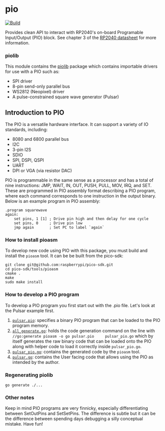 # pio

[![Build](https://github.com/tinygo-org/pio/actions/workflows/build.yml/badge.svg)](https://github.com/tinygo-org/pio/actions/workflows/build.yml)

Provides clean API to interact with RP2040's on-board Programable Input/Output (PIO) block.
See chapter 3 of the [RP2040 datasheet](https://datasheets.raspberrypi.com/rp2040/rp2040-datasheet.pdf#page=310) for more information.


### piolib
This module contains the [piolib](./rp2-pio/piolib) package which contains importable drivers for use with a PIO such as:

- SPI driver
- 8-pin send-only parallel bus
- WS2812 (Neopixel) driver
- A pulse-constrained square wave generator (Pulsar)


## Introduction to PIO
The PIO is a versatile hardware interface. It can support a variety of IO standards,
including:
- 8080 and 6800 parallel bus
- I2C
- 3-pin I2S
- SDIO
- SPI, DSPI, QSPI
- UART
- DPI or VGA (via resistor DAC)

PIO is programmable in the same sense as a processor and has a total of nine instructions: JMP, WAIT, IN, OUT, PUSH, PULL, MOV, IRQ, and SET. These are programmed in PIO assembly format describing a PIO program, where each command corresponds to one instruction in the output binary. Below is an example program in PIO assembly:

```pio
.program squarewave
again:
    set pins, 1 [1] ; Drive pin high and then delay for one cycle
    set pins, 0     ; Drive pin low
    jmp again       ; Set PC to label `again`
```

### How to install pioasm

To develop new code using PIO with this package, you must build and install the `pioasm` tool. It can be be built from the pico-sdk:

```shell
git clone git@github.com:raspberrypi/pico-sdk.git
cd pico-sdk/tools/pioasm
cmake .
make
sudo make install
```

### How to develop a PIO program

To develop a PIO program you first start out with the .pio file. Let's look at the Pulsar example first.

1. [`pulsar.pio`](./rp2-pio/piolib/pulsar.pio): specifies a binary PIO program that can be loaded to the PIO program memory.
2. [`all_generate.go`](./rp2-pio/piolib/all_generate.go): holds the code generation command on the line with `//go:generate pioasm -o go pulsar.pio     pulsar_pio.go` which by itself generates the raw binary code that can be loaded onto the PIO along with helper code to load it correctly inside `pulsar_pio.go`.
3. [`pulsar_pio.go`](./rp2-pio/piolib/pulsar_pio.go): contains the generated code by the `pioasm` tool.
4. [`pulsar.go`](./rp2-pio/piolib/pulsar.go): contains the User facing code that allows using the PIO as intended by the author.

### Regenerating piolib

```shell
go generate ./...
```

### Other notes

Keep in mind PIO programs are very finnicky, especially differentiating between SetOutPins and SetSetPins. The difference is subtle but it can be the difference between spending days debugging a silly conceptual mistake. Have fun!
